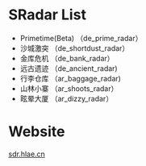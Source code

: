 # SRadar List

- Primetime(Beta) （de_prime_radar）
- 沙城激突 （de_shortdust_radar）
- 金库危机 （de_bank_radar）
- 远古遗迹 （de_ancient_radar)
- 行李仓库 （ar_baggage_radar)
- 山林小寨 （ar_shoots_radar）
- 眩晕大厦 （ar_dizzy_radar）

# Website
[sdr.hlae.cn](sdr.hlae.cn)

